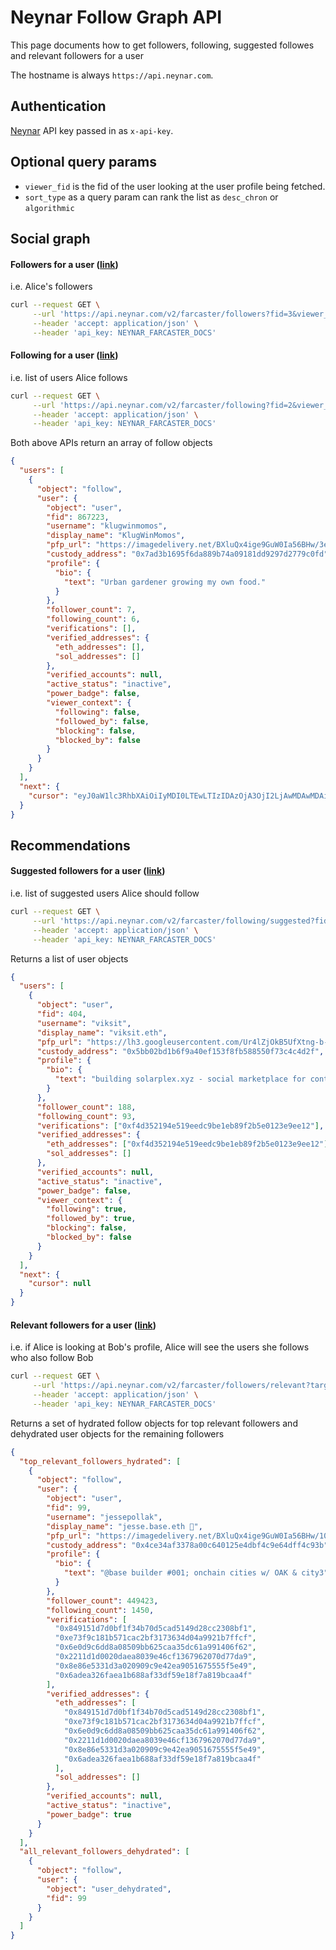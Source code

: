 # Neynar Follow Graph API

This page documents how to get followers, following, suggested followes and relevant followers for a user

The hostname is always `https://api.neynar.com`.

## Authentication

[Neynar](https://neynar.com) API key passed in as `x-api-key`.

## Optional query params

- `viewer_fid` is the fid of the user looking at the user profile being fetched.
- `sort_type` as a query param can rank the list as `desc_chron` or `algorithmic`

## Social graph

#### Followers for a user ([link](https://docs.neynar.com/reference/followers-v2))

i.e. Alice's followers

```bash
curl --request GET \
     --url 'https://api.neynar.com/v2/farcaster/followers?fid=3&viewer_fid=3&sort_type=algorithmic&limit=1' \
     --header 'accept: application/json' \
     --header 'api_key: NEYNAR_FARCASTER_DOCS'
```

#### Following for a user ([link](https://docs.neynar.com/reference/following-v2))

i.e. list of users Alice follows

```bash
curl --request GET \
     --url 'https://api.neynar.com/v2/farcaster/following?fid=2&viewer_fid=3&sort_type=algorithmic&limit=1' \
     --header 'accept: application/json' \
     --header 'api_key: NEYNAR_FARCASTER_DOCS'
```

Both above APIs return an array of follow objects

```json
{
  "users": [
    {
      "object": "follow",
      "user": {
        "object": "user",
        "fid": 867223,
        "username": "klugwinmomos",
        "display_name": "KlugWinMomos",
        "pfp_url": "https://imagedelivery.net/BXluQx4ige9GuW0Ia56BHw/3efc6042-eb84-422a-7a6c-be1d22f81c00/rectcrop3",
        "custody_address": "0x7ad3b1695f6da889b74a09181dd9297d2779c0fd",
        "profile": {
          "bio": {
            "text": "Urban gardener growing my own food."
          }
        },
        "follower_count": 7,
        "following_count": 6,
        "verifications": [],
        "verified_addresses": {
          "eth_addresses": [],
          "sol_addresses": []
        },
        "verified_accounts": null,
        "active_status": "inactive",
        "power_badge": false,
        "viewer_context": {
          "following": false,
          "followed_by": false,
          "blocking": false,
          "blocked_by": false
        }
      }
    }
  ],
  "next": {
    "cursor": "eyJ0aW1lc3RhbXAiOiIyMDI0LTEwLTIzIDAzOjA3OjI2LjAwMDAwMDAiLCJmaWQiOjg2NzIyM30%3D"
  }
}
```

## Recommendations

#### Suggested followers for a user ([link](https://docs.neynar.com/reference/suggested-follows))

i.e. list of suggested users Alice should follow

```bash
curl --request GET \
     --url 'https://api.neynar.com/v2/farcaster/following/suggested?fid=2&viewer_fid=3&limit=1' \
     --header 'accept: application/json' \
     --header 'api_key: NEYNAR_FARCASTER_DOCS'
```

Returns a list of user objects

```json
{
  "users": [
    {
      "object": "user",
      "fid": 404,
      "username": "viksit",
      "display_name": "viksit.eth",
      "pfp_url": "https://lh3.googleusercontent.com/Ur4lZjOkB5UfXtng-b-j0Ius-IaLN3AdJ9dkOrW5Gr9FMnAyISzf7KSAwjE2WQyIwCQki6Loh8NPyHccDvGuXrCLh9BY_TYXBaYPdw",
      "custody_address": "0x5bb02bd1b6f9a40ef153f8fb588550f73c4c4d2f",
      "profile": {
        "bio": {
          "text": "building solarplex.xyz - social marketplace for content creators"
        }
      },
      "follower_count": 188,
      "following_count": 93,
      "verifications": ["0xf4d352194e519eedc9be1eb89f2b5e0123e9ee12"],
      "verified_addresses": {
        "eth_addresses": ["0xf4d352194e519eedc9be1eb89f2b5e0123e9ee12"],
        "sol_addresses": []
      },
      "verified_accounts": null,
      "active_status": "inactive",
      "power_badge": false,
      "viewer_context": {
        "following": true,
        "followed_by": true,
        "blocking": false,
        "blocked_by": false
      }
    }
  ],
  "next": {
    "cursor": null
  }
}
```

#### Relevant followers for a user ([link](https://docs.neynar.com/reference/relevant-followers))

i.e. if Alice is looking at Bob's profile, Alice will see the users she follows who also follow Bob

```bash
curl --request GET \
     --url 'https://api.neynar.com/v2/farcaster/followers/relevant?target_fid=3&viewer_fid=2' \
     --header 'accept: application/json' \
     --header 'api_key: NEYNAR_FARCASTER_DOCS'
```

Returns a set of hydrated follow objects for top relevant followers and dehydrated user objects for the remaining followers

```json
{
  "top_relevant_followers_hydrated": [
    {
      "object": "follow",
      "user": {
        "object": "user",
        "fid": 99,
        "username": "jessepollak",
        "display_name": "jesse.base.eth 🔵",
        "pfp_url": "https://imagedelivery.net/BXluQx4ige9GuW0Ia56BHw/1013b0f6-1bf4-4f4e-15fb-34be06fede00/original",
        "custody_address": "0x4ce34af3378a00c640125e4dbf4c9e64dff4c93b",
        "profile": {
          "bio": {
            "text": "@base builder #001; onchain cities w/ OAK & city3"
          }
        },
        "follower_count": 449423,
        "following_count": 1450,
        "verifications": [
          "0x849151d7d0bf1f34b70d5cad5149d28cc2308bf1",
          "0xe73f9c181b571cac2bf3173634d04a9921b7ffcf",
          "0x6e0d9c6dd8a08509bb625caa35dc61a991406f62",
          "0x2211d1d0020daea8039e46cf1367962070d77da9",
          "0x8e86e5331d3a020909c9e42ea9051675555f5e49",
          "0x6adea326faea1b688af33df59e18f7a819bcaa4f"
        ],
        "verified_addresses": {
          "eth_addresses": [
            "0x849151d7d0bf1f34b70d5cad5149d28cc2308bf1",
            "0xe73f9c181b571cac2bf3173634d04a9921b7ffcf",
            "0x6e0d9c6dd8a08509bb625caa35dc61a991406f62",
            "0x2211d1d0020daea8039e46cf1367962070d77da9",
            "0x8e86e5331d3a020909c9e42ea9051675555f5e49",
            "0x6adea326faea1b688af33df59e18f7a819bcaa4f"
          ],
          "sol_addresses": []
        },
        "verified_accounts": null,
        "active_status": "inactive",
        "power_badge": true
      }
    }
  ],
  "all_relevant_followers_dehydrated": [
    {
      "object": "follow",
      "user": {
        "object": "user_dehydrated",
        "fid": 99
      }
    }
  ]
}
```
